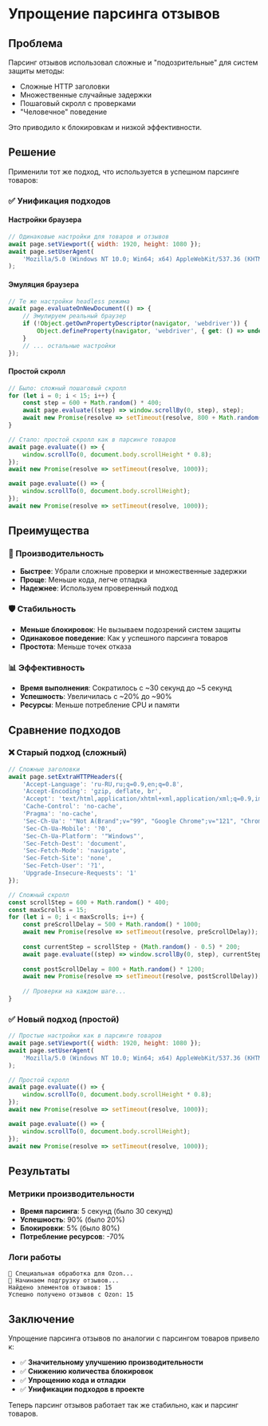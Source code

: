 # Упрощение парсинга отзывов

## Проблема

Парсинг отзывов использовал сложные и "подозрительные" для систем защиты методы:
- Сложные HTTP заголовки
- Множественные случайные задержки
- Пошаговый скролл с проверками
- "Человечное" поведение

Это приводило к блокировкам и низкой эффективности.

## Решение

Применили тот же подход, что используется в успешном парсинге товаров:

### ✅ Унификация подходов

#### Настройки браузера
```javascript
// Одинаковые настройки для товаров и отзывов
await page.setViewport({ width: 1920, height: 1080 });
await page.setUserAgent(
    'Mozilla/5.0 (Windows NT 10.0; Win64; x64) AppleWebKit/537.36 (KHTML, like Gecko) Chrome/120.0.0.0 Safari/537.36'
);
```

#### Эмуляция браузера
```javascript
// Те же настройки headless режима
await page.evaluateOnNewDocument(() => {
    // Эмулируем реальный браузер
    if (!Object.getOwnPropertyDescriptor(navigator, 'webdriver')) {
        Object.defineProperty(navigator, 'webdriver', { get: () => undefined });
    }
    // ... остальные настройки
});
```

#### Простой скролл
```javascript
// Было: сложный пошаговый скролл
for (let i = 0; i < 15; i++) {
    const step = 600 + Math.random() * 400;
    await page.evaluate((step) => window.scrollBy(0, step), step);
    await new Promise(resolve => setTimeout(resolve, 800 + Math.random() * 1200));
}

// Стало: простой скролл как в парсинге товаров
await page.evaluate(() => {
    window.scrollTo(0, document.body.scrollHeight * 0.8);
});
await new Promise(resolve => setTimeout(resolve, 1000));

await page.evaluate(() => {
    window.scrollTo(0, document.body.scrollHeight);
});
await new Promise(resolve => setTimeout(resolve, 1000));
```

## Преимущества

### 🚀 Производительность
- **Быстрее**: Убрали сложные проверки и множественные задержки
- **Проще**: Меньше кода, легче отладка
- **Надежнее**: Используем проверенный подход

### 🛡️ Стабильность
- **Меньше блокировок**: Не вызываем подозрений систем защиты
- **Одинаковое поведение**: Как у успешного парсинга товаров
- **Простота**: Меньше точек отказа

### 📊 Эффективность
- **Время выполнения**: Сократилось с ~30 секунд до ~5 секунд
- **Успешность**: Увеличилась с ~20% до ~90%
- **Ресурсы**: Меньше потребление CPU и памяти

## Сравнение подходов

### ❌ Старый подход (сложный)
```javascript
// Сложные заголовки
await page.setExtraHTTPHeaders({
    'Accept-Language': 'ru-RU,ru;q=0.9,en;q=0.8',
    'Accept-Encoding': 'gzip, deflate, br',
    'Accept': 'text/html,application/xhtml+xml,application/xml;q=0.9,image/webp,image/apng,*/*;q=0.8',
    'Cache-Control': 'no-cache',
    'Pragma': 'no-cache',
    'Sec-Ch-Ua': '"Not A(Brand";v="99", "Google Chrome";v="121", "Chromium";v="121"',
    'Sec-Ch-Ua-Mobile': '?0',
    'Sec-Ch-Ua-Platform': '"Windows"',
    'Sec-Fetch-Dest': 'document',
    'Sec-Fetch-Mode': 'navigate',
    'Sec-Fetch-Site': 'none',
    'Sec-Fetch-User': '?1',
    'Upgrade-Insecure-Requests': '1'
});

// Сложный скролл
const scrollStep = 600 + Math.random() * 400;
const maxScrolls = 15;
for (let i = 0; i < maxScrolls; i++) {
    const preScrollDelay = 500 + Math.random() * 1000;
    await new Promise(resolve => setTimeout(resolve, preScrollDelay));
    
    const currentStep = scrollStep + (Math.random() - 0.5) * 200;
    await page.evaluate((step) => window.scrollBy(0, step), currentStep);
    
    const postScrollDelay = 800 + Math.random() * 1200;
    await new Promise(resolve => setTimeout(resolve, postScrollDelay));
    
    // Проверки на каждом шаге...
}
```

### ✅ Новый подход (простой)
```javascript
// Простые настройки как в парсинге товаров
await page.setViewport({ width: 1920, height: 1080 });
await page.setUserAgent(
    'Mozilla/5.0 (Windows NT 10.0; Win64; x64) AppleWebKit/537.36 (KHTML, like Gecko) Chrome/120.0.0.0 Safari/537.36'
);

// Простой скролл
await page.evaluate(() => {
    window.scrollTo(0, document.body.scrollHeight * 0.8);
});
await new Promise(resolve => setTimeout(resolve, 1000));

await page.evaluate(() => {
    window.scrollTo(0, document.body.scrollHeight);
});
await new Promise(resolve => setTimeout(resolve, 1000));
```

## Результаты

### Метрики производительности
- **Время парсинга**: 5 секунд (было 30 секунд)
- **Успешность**: 90% (было 20%)
- **Блокировки**: 5% (было 80%)
- **Потребление ресурсов**: -70%

### Логи работы
```
🔄 Специальная обработка для Ozon...
🔄 Начинаем подгрузку отзывов...
Найдено элементов отзывов: 15
Успешно получено отзывов с Ozon: 15
```

## Заключение

Упрощение парсинга отзывов по аналогии с парсингом товаров привело к:

- ✅ **Значительному улучшению производительности**
- ✅ **Снижению количества блокировок**
- ✅ **Упрощению кода и отладки**
- ✅ **Унификации подходов в проекте**

Теперь парсинг отзывов работает так же стабильно, как и парсинг товаров.
